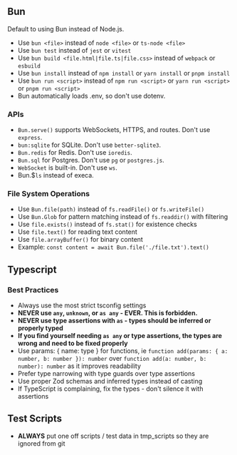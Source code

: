 ## Bun

Default to using Bun instead of Node.js.

- Use `bun <file>` instead of `node <file>` or `ts-node <file>`
- Use `bun test` instead of `jest` or `vitest`
- Use `bun build <file.html|file.ts|file.css>` instead of `webpack` or `esbuild`
- Use `bun install` instead of `npm install` or `yarn install` or `pnpm install`
- Use `bun run <script>` instead of `npm run <script>` or `yarn run <script>` or `pnpm run <script>`
- Bun automatically loads .env, so don't use dotenv.

### APIs

- `Bun.serve()` supports WebSockets, HTTPS, and routes. Don't use `express`.
- `bun:sqlite` for SQLite. Don't use `better-sqlite3`.
- `Bun.redis` for Redis. Don't use `ioredis`.
- `Bun.sql` for Postgres. Don't use `pg` or `postgres.js`.
- `WebSocket` is built-in. Don't use `ws`.
- Bun.$`ls` instead of execa.

### File System Operations

- Use `Bun.file(path)` instead of `fs.readFile()` or `fs.writeFile()`
- Use `Bun.Glob` for pattern matching instead of `fs.readdir()` with filtering
- Use `file.exists()` instead of `fs.stat()` for existence checks
- Use `file.text()` for reading text content
- Use `file.arrayBuffer()` for binary content
- Example: `const content = await Bun.file('./file.txt').text()`

## Typescript

### Best Practices

- Always use the most strict tsconfig settings
- **NEVER use `any`, `unknown`, or `as any` - EVER. This is forbidden.**
- **NEVER use type assertions with `as` - types should be inferred or properly typed**
- **If you find yourself needing `as any` or type assertions, the types are wrong and need to be fixed properly**
- Use params: { name: type } for functions, ie `function add(params: { a: number, b: number }): number` over `function add(a: number, b: number): number` as it improves readability
- Prefer type narrowing with type guards over type assertions
- Use proper Zod schemas and inferred types instead of casting
- If TypeScript is complaining, fix the types - don't silence it with assertions

## Test Scripts

- **ALWAYS** put one off scripts / test data in tmp_scripts so they are ignored from git
